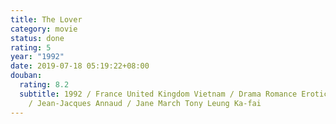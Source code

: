 ```yaml
---
title: The Lover
category: movie
status: done
rating: 5
year: "1992"
date: 2019-07-18 05:19:22+08:00
douban:
  rating: 8.2
  subtitle: 1992 / France United Kingdom Vietnam / Drama Romance Erotic Biography
    / Jean-Jacques Annaud / Jane March Tony Leung Ka-fai
---
```



